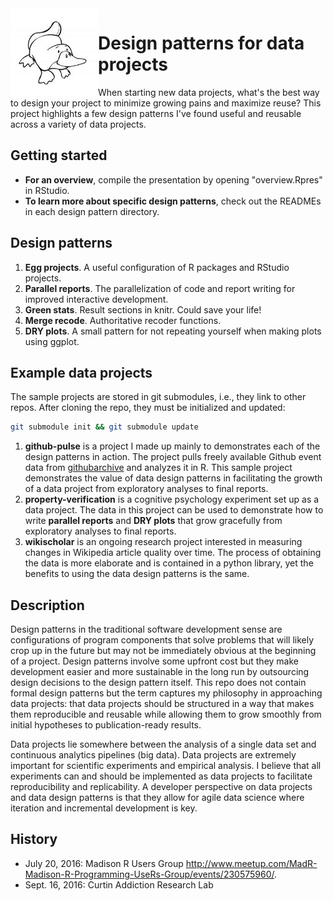 <img src="https://github.com/pedmiston/data-design-patterns/raw/master/img/platypus.jpg" align="left" width="140">

# Design patterns for data projects

When starting new data projects, what's the best way to design your project to minimize growing pains and maximize reuse? This project highlights a few design patterns I've found useful and reusable across a variety of data projects.

## Getting started

* **For an overview**, compile the presentation by opening "overview.Rpres"
  in RStudio.
* **To learn more about specific design patterns**, check out the READMEs in
  each design pattern directory.

## Design patterns

1. **Egg projects**. A useful configuration of R packages and RStudio
   projects.
2. **Parallel reports**. The parallelization of code and report writing for
   improved interactive development.
3. **Green stats**. Result sections in knitr. Could save your life!
4. **Merge recode**. Authoritative recoder functions.
5. **DRY plots**. A small pattern for not repeating yourself when making
   plots using ggplot.

## Example data projects

The sample projects are stored in git submodules, i.e., they
link to other repos. After cloning the repo, they must be
initialized and updated:

```bash
git submodule init && git submodule update
```

1. **github-pulse** is a project I made up mainly to demonstrates each of the design patterns in action. The project pulls freely available Github event data from [githubarchive](https://githubarchive.org) and analyzes it in R. This sample project demonstrates the value of data design patterns in facilitating the growth of a data project from exploratory analyses to final reports.
2. **property-verification** is a cognitive psychology experiment set up as a data project. The data in this project can be used to demonstrate how to write **parallel reports** and **DRY plots** that grow gracefully from exploratory analyses to final reports.
3. **wikischolar** is an ongoing research project interested in measuring changes in Wikipedia article quality over time. The process of obtaining the data is more elaborate and is contained in a python library, yet the benefits to using the data design patterns is the same.

## Description

Design patterns in the traditional software development sense are configurations of program components that solve problems that will likely crop up in the future but may not be immediately obvious at the beginning of a project. Design patterns involve some upfront cost but they make development easier and more sustainable in the long run by outsourcing design decisions to the design pattern itself. This repo does not contain formal design patterns but the term captures my philosophy in approaching data projects: that data projects should be structured in a way that makes them reproducible and reusable while allowing them to grow smoothly from initial hypotheses to publication-ready results.

Data projects lie somewhere between the analysis of a single data set and continuous analytics pipelines (big data). Data projects are extremely important for scientific experiments and empirical analysis. I believe that all experiments can and should be implemented as data projects to facilitate reproducibility and replicability. A developer perspective on data projects and data design patterns is that they allow for agile data science where iteration and incremental development is key.

## History

- July 20, 2016: Madison R Users Group <http://www.meetup.com/MadR-Madison-R-Programming-UseRs-Group/events/230575960/>.
- Sept. 16, 2016: Curtin Addiction Research Lab
